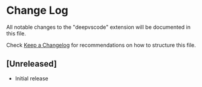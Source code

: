 # Change Log

All notable changes to the "deepvscode" extension will be documented in this file.

Check [Keep a Changelog](http://keepachangelog.com/) for recommendations on how to structure this file.

## [Unreleased]

- Initial release